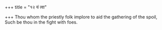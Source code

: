 +++
title = "१२ यं त्वा"

+++
Thou whom the priestly folk implore to aid the gathering of the spoil,  
     Such be thou in the fight with foes.